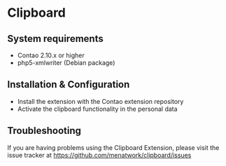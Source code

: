 Clipboard
======================

System requirements
-------------------

* Contao 2.10.x or higher
* php5-xmlwriter (Debian package)


Installation & Configuration
----------------------------

* Install the extension with the Contao extension repository
* Activate the clipboard functionality in the personal data


Troubleshooting
---------------

If you are having problems using the Clipboard Extension, please 
visit the issue tracker at https://github.com/menatwork/clipboard/issues